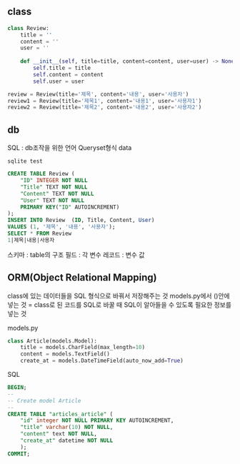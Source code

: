 ## class
```python
class Review:
    title = ''
    content = ''
    user = ''
    
    def __init__(self, title=title, content=content, user=user) -> None:
        self.title = title
        self.content = content
        self.user = user

review = Review(title='제목', content='내용', user='사용자')
review1 = Review(title='제목1', content='내용1', user='사용자1')
review2 = Review(title='제목2', content='내용2', user='사용자2')
```

## db
SQL : db조작을 위한 언어
Queryset형식 data

`sqlite test`
```sql
CREATE TABLE Review (
    "ID" INTEGER NOT NULL
    "Title" TEXT NOT NULL
    "Content" TEXT NOT NULL
    "User" TEXT NOT NULL
    PRIMARY KEY("ID" AUTOINCREMENT)
);
INSERT INTO Review  (ID, Title, Content, User)
VALUES (1, '제목', '내용', '사용자');
SELECT * FROM Review
1|제목|내용|사용자
```
스키마 : table의 구조
필드 : 각 변수
레코드 : 변수 값

## ORM(Object Relational Mapping)
class에 있는 데이터들을 SQL 형식으로 바꿔서 저장해주는 것
models.py에서 ()안에 넣는 것 = class로 된 코드를 SQL로 바꿀 때 SQL이 알아들을 수 있도록 필요한 정보를 넣는 것

models.py
```python
class Article(models.Model):
    title = models.CharField(max_length=10)
    content = models.TextField()
    create_at = models.DateTimeField(auto_now_add=True)
```

SQL
```sql
BEGIN;
--
-- Create model Article
--
CREATE TABLE "articles_article" (
    "id" integer NOT NULL PRIMARY KEY AUTOINCREMENT, 
    "title" varchar(10) NOT NULL, 
    "content" text NOT NULL, 
    "create_at" datetime NOT NULL
    );
COMMIT;
```
